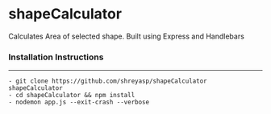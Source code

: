 # shapeCalculator
Calculates Area of selected shape. Built using Express and Handlebars

### Installation Instructions
----
```
- git clone https://github.com/shreyasp/shapeCalculator shapeCalculator
- cd shapeCalculator && npm install
- nodemon app.js --exit-crash --verbose
```
